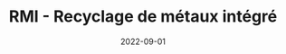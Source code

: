---
title      : RMI - Recyclage de métaux intégré
description: Société de recyclage expert en traitement et commerce de ferraille.
date       : 2022-09-01
link       : https://rmi-imr.com/
company    : fatfish
extraInfos:
  - WordPress
  - GSAP
---